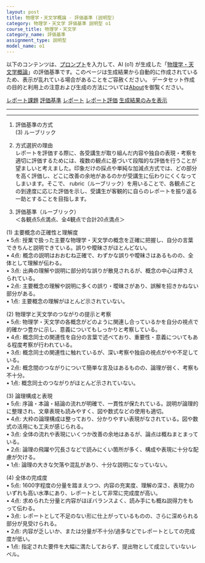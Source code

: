 ```yaml
---
layout: post
title: 物理学・天文学概論 - 評価基準 (説明型)
category: 物理学・天文学 評価基準 説明型 o1
course_title: 物理学・天文学
category_name: 評価基準
assignment_type: 説明型
model_name: o1
---
```


以下のコンテンツは、[プロンプト](https://github.com/takedatoshiyuki/synthetic_assignments/tree/main/generated/物理学・天文学/o1/prompt_評価基準-説明型.md)を入力して、AI (o1) が生成した「[物理学・天文学概論](/contents/物理学・天文学/)」の評価基準です。このページは生成結果から自動的に作成されているため、表示が乱れている場合があることをご容赦ください。
データセット作成の目的と利用上の注意および生成の方法については[About](/About)を御覧ください。

[レポート課題](../レポート課題-説明型)
[評価基準](../評価基準-説明型)
[レポート](../レポート-説明型)
[レポート評価](../レポート評価-説明型)
[生成結果のみを表示](https://github.com/takedatoshiyuki/synthetic_assignments/tree/main/generated/物理学・天文学/o1/評価基準-説明型.md)
  

***
***
  
1. 評価基準の方式  
(3) ルーブリック

2. 方式選択の理由  
レポートを評価する際に、各受講生が取り組んだ内容や独自の表現・考察を適切に評価するためには、複数の観点に基づいて段階的な評価を行うことが望ましいと考えました。印象だけの採点や単純な加減点方式では、どの部分を高く評価し、どこに改善の余地があるのかが受講生に伝わりにくくなってしまいます。そこで、 rubric（ルーブリック）を用いることで、各観点ごとの到達度に応じた評価を示し、受講生が客観的に自らのレポートを振り返る一助とすることを目指します。

3. 評価基準（ルーブリック）  
＜各観点5点満点、全4観点で合計20点満点＞

(1) 主要概念の正確性と理解度  
• 5点: 授業で扱った主要な物理学・天文学の概念を正確に把握し、自分の言葉できちんと説明できている。誤りや曖昧さがほとんどない。  
• 4点: 概念の説明はおおむね正確で、わずかな誤りや曖昧さはあるものの、全体として理解が伝わる。  
• 3点: 出典の理解や説明に部分的な誤りが散見されるが、概念の中心は押さえられている。  
• 2点: 主要概念の理解や説明に多くの誤り・曖昧さがあり、誤解を招きかねない部分がある。  
• 1点: 主要概念の理解がほとんど示されていない。

(2) 物理学と天文学のつながりの提示と考察  
• 5点: 物理学・天文学の各概念がどのように関連し合っているかを自分の視点で的確かつ豊かに示し、意義についてもしっかりと考察している。  
• 4点: 概念同士の関連性を自分の言葉で述べており、重要性・意義についてもある程度考察が行われている。  
• 3点: 概念同士の関連性に触れているが、深い考察や独自の視点がやや不足している。  
• 2点: 概念間のつながりについて簡単な言及はあるものの、論理が弱く、考察も不十分。  
• 1点: 概念同士のつながりがほとんど示されていない。

(3) 論理構成と表現  
• 5点: 序論・本論・結論の流れが明確で、一貫性が保たれている。説明が論理的に整理され、文章表現も読みやすく、図や数式などの使用も適切。  
• 4点: 大枠の論理構成は整っており、分かりやすい表現がなされている。図や数式の活用にも工夫が感じられる。  
• 3点: 全体の流れや表現にいくつか改善の余地はあるが、論点は概ねまとまっている。  
• 2点: 論理の飛躍や冗長さなどで読みにくい箇所が多く、構成や表現に十分な配慮が欠ける。  
• 1点: 論理の大きな欠落や混乱があり、十分な説明になっていない。

(4) 全体の完成度  
• 5点: 1600字程度の分量を踏まえつつ、内容の充実度、理解の深さ、表現力のいずれも高い水準にあり、レポートとして非常に完成度が高い。  
• 4点: 求められた分量と内容がほぼバランスよく、読み手にも概ね説得力をもって伝わる。  
• 3点: レポートとして不足のない形に仕上がっているものの、さらに深められる部分が見受けられる。  
• 2点: 内容が乏しいか、または分量が不十分/過多などでレポートとしての完成度が低い。  
• 1点: 指定された要件を大幅に満たしておらず、提出物として成立していないレベル。
